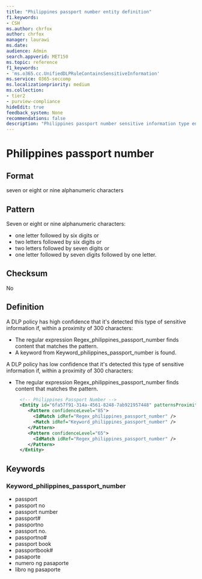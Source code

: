 ```yaml
---
title: "Philippines passport number entity definition"
f1.keywords:
- CSH
ms.author: chrfox
author: chrfox
manager: laurawi
ms.date:
audience: Admin
search.appverid: MET150
ms.topic: reference
f1_keywords:
- 'ms.o365.cc.UnifiedDLPRuleContainsSensitiveInformation'
ms.service: O365-seccomp
ms.localizationpriority: medium
ms.collection:
- tier2
- purview-compliance
hideEdit: true
feedback_system: None
recommendations: false
description: "Philippines passport number sensitive information type entity definition."
---
```


# Philippines passport number

## Format

seven or eight or nine alphanumeric characters

## Pattern

Seven or eight or nine alphanumeric characters:

- one letter followed by six digits
or
- two letters followed by six digits
or
- two letters followed by seven digits
or
- one letter followed by seven digits followed by one letter.

## Checksum

No

## Definition

A DLP policy has high confidence that it's detected this type of sensitive information if, within a proximity of 300 characters: 

- The regular expression Regex_philippines_passport_number finds content that matches the pattern. 
- A keyword from Keyword_philippines_passport_number is found. 

A DLP policy has low confidence that it's detected this type of sensitive information if, within a proximity of 300 characters: 

- The regular expression Regex_philippines_passport_number finds content that matches the pattern. 

```xml
     <!-- Philippines Passport Number -->
     <Entity id="6fa57f91-314a-4561-8248-7ab921957448" patternsProximity="300" recommendedConfidence="85" relaxProximity="true" filters="philippines_passport_filter">
        <Pattern confidenceLevel="85">
          <IdMatch idRef="Regex_philippines_passport_number" />
          <Match idRef="Keyword_philippines_passport_number" />
        </Pattern>
        <Pattern confidenceLevel="65">
          <IdMatch idRef="Regex_philippines_passport_number" />
        </Pattern>
     </Entity>
```

## Keywords

### Keyword_philippines_passport_number 

- passport 
- passport no 
- passport number 
- passport# 
- passportno 
- passport no. 
- passportno# 
- passport book 
- passportbook# 
- pasaporte 
- numero ng pasaporte 
- libro ng pasaporte 
